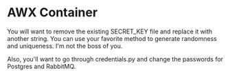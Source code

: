 # AWX Container
You will want to remove the existing SECRET_KEY file and replace it with another string.  You can use your favorite method to generate randomness and uniqueness.  I'm not the boss of you.

Also, you'll want to go through credentials.py and change the passwords for Postgres and RabbitMQ.
